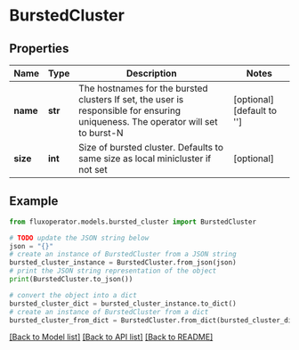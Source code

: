 # BurstedCluster


## Properties

Name | Type | Description | Notes
------------ | ------------- | ------------- | -------------
**name** | **str** | The hostnames for the bursted clusters If set, the user is responsible for ensuring uniqueness. The operator will set to burst-N | [optional] [default to '']
**size** | **int** | Size of bursted cluster. Defaults to same size as local minicluster if not set | [optional] 

## Example

```python
from fluxoperator.models.bursted_cluster import BurstedCluster

# TODO update the JSON string below
json = "{}"
# create an instance of BurstedCluster from a JSON string
bursted_cluster_instance = BurstedCluster.from_json(json)
# print the JSON string representation of the object
print(BurstedCluster.to_json())

# convert the object into a dict
bursted_cluster_dict = bursted_cluster_instance.to_dict()
# create an instance of BurstedCluster from a dict
bursted_cluster_from_dict = BurstedCluster.from_dict(bursted_cluster_dict)
```
[[Back to Model list]](../README.md#documentation-for-models) [[Back to API list]](../README.md#documentation-for-api-endpoints) [[Back to README]](../README.md)


